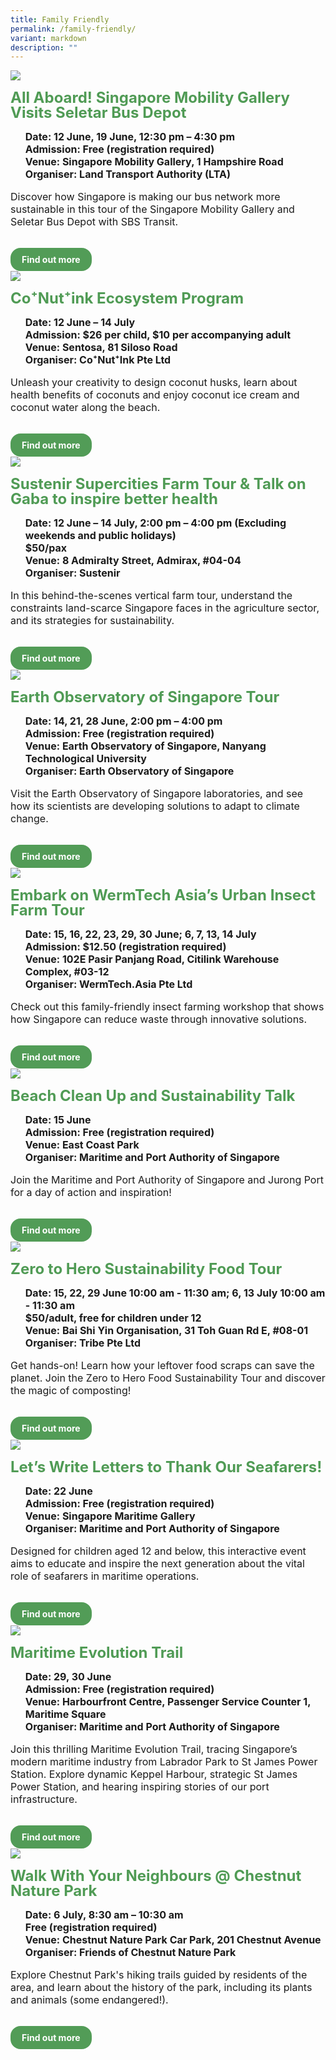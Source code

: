 ```yaml
---
title: Family Friendly
permalink: /family-friendly/
variant: markdown
description: ""
---
```

<style>
  .row_custom {
    gap: 1rem;
    flex-wrap: wrap;
  }

  .programmes__item {
    flex: 0 1 calc(33% - 0.5rem) !important;
    display: flex;
    flex-direction: column;
    justify-content: space-between;
  }

  .programmes__item__header > img {
    margin: 0;
    width: 255px;
    height: 191px;
    object-fit: cover;
    object-position: center;
  }

  .programmes__item__header > h2 {
    color: black;
    font-size: 1.5rem;
    line-height: 1.5rem;
    margin: 1rem 0 0.5rem;
    font-weight: bold;
    color: #509b55;
  }

  .programmes__item__detail > ul {
    display: flex;
    flex-direction: column;
    list-style-type: none;
    margin: 1rem 0;
  }

  .programmes__item__detail > ul > li {
    margin: 0;
    font-size: 1rem;
    line-height: 1.25;
  }

  .programmes__item__detail > ul > li:last-child {
    margin: 0;
  }

  .programmes__item__body > p {
    font-size: 1rem;
    line-height: 1.25;
  }

  .programmes__item__actions {
    display: flex;
    align-items: center;
    margin-top: 1rem;
    gap: 0.5rem;
  }

  .programmes__item__actions > a {
    border: 2px solid black;
    padding: 0.5rem 1rem;
    height: fit-content;
    border-radius: 1rem;
    background-color: transparent;
    cursor: pointer;
    font-weight: bold;
    text-decoration: none;
    margin-bottom: 0;
  }

  .programmes__item__actions > .button-primary {
    background-color: #529c57;
    border: 2px solid #529c57;
    color: white !important;
  }

  .programmes__item__actions > .button-secondary {
    border: 2px solid #43b453;
    color: #43b453 !important;
  }
</style>

<div class="row row_custom">
					  <div class="programmes__item col is-one-third">
    <div class="programmes__item__wrapper">
      <div class="programmes__item__header">
				<a href="/all-aboard-singapore-mobility-gallery-visits-seletar-bus-depot/">
				<img src="/images/Tours/lta.jpg"></a>
        <h2>All Aboard! Singapore Mobility Gallery Visits Seletar Bus Depot</h2>
      </div>
      <div class="programmes__item__detail">
        <ul>
          <li>
            <strong>
              Date: 12 June, 19 June, 12:30 pm – 4:30 pm</strong>
          </li>
          <li><strong>Admission: Free (registration required)</strong></li>
          <li><strong>Venue: Singapore Mobility Gallery, 1 Hampshire Road</strong></li>
          <li><strong>Organiser: Land Transport Authority (LTA)</strong></li>
        </ul>
      </div>
      <div class="programmes__item__body">
        <p>Discover how Singapore is making our bus network more sustainable in this tour of the Singapore Mobility Gallery and Seletar Bus Depot with SBS Transit. 
        </p>
      </div>
    </div>
    <div class="programmes__item__actions">
      <a href="/all-aboard-singapore-mobility-gallery-visits-seletar-bus-depot/" class="button-primary">
        Find out more
      </a>
    </div>
  </div>
	 			  <div class="programmes__item col is-one-third">
    <div class="programmes__item__wrapper">
      <div class="programmes__item__header">
				<a href="/co-nut-ink-ecosystem-program/">
					<img src="/images/Workshop%20Talks/CNI_1.jpg"></a>
        <h2>Co⁺Nut⁺ink Ecosystem Program
</h2>
      </div>
      <div class="programmes__item__detail">
        <ul>
          <li>
            <strong>
              Date: 12 June – 14 July</strong>
          </li>
          <li><strong>Admission: $26 per child, $10 per accompanying adult</strong></li>
          <li><strong>Venue: Sentosa, 81 Siloso Road</strong></li>
          <li><strong>Organiser: Co⁺Nut⁺Ink Pte Ltd</strong></li>
        </ul>
      </div>
      <div class="programmes__item__body">
        <p>Unleash your creativity to design coconut husks, learn about health benefits of coconuts and enjoy coconut ice cream and coconut water along the beach.
        </p>
      </div>
    </div>
    <div class="programmes__item__actions">
      <a href="/co-nut-ink-ecosystem-program/" class="button-primary">
        Find out more
      </a>
    </div>
  </div> 
		<div class="programmes__item col is-one-third">
    <div class="programmes__item__wrapper">
      <div class="programmes__item__header">
<a href="/sustenir-supercities-farm-tour-talk-on-gaba-to-inspire-better-health/">
        <img src="/images/Tour_Image.jpg"></a>
        <h2>Sustenir Supercities Farm Tour &amp; Talk on Gaba to inspire better health</h2>
      </div>
      <div class="programmes__item__detail">
        <ul>
          <li>
            <strong>
              Date: 12 June – 14 July, 2:00 pm – 4:00 pm (Excluding weekends and public holidays)</strong>
          </li>
          <li><strong>$50/pax</strong></li>
          <li><strong>Venue: 8 Admiralty Street, Admirax, #04-04</strong></li>
          <li><strong>Organiser: Sustenir</strong></li>
        </ul>
      </div>
      <div class="programmes__item__body">
        <p>In this behind-the-scenes vertical farm tour, understand the constraints land-scarce Singapore faces in the agriculture sector, and its strategies for sustainability.
        </p>
      </div>
    </div>
    <div class="programmes__item__actions">
      <a href="/sustenir-supercities-farm-tour-talk-on-gaba-to-inspire-better-health/" class="button-primary">
        Find out more
      </a>
    </div>
  </div>
		<div class="programmes__item col is-one-third">
    <div class="programmes__item__wrapper">
      <div class="programmes__item__header">
<a href="/earth-observatory-of-singapore-tour/">
        <img src="/images/Tours/eos_elysium_epic_exhibition.jpg"></a>
        <h2>Earth Observatory of Singapore Tour</h2>
      </div>
      <div class="programmes__item__detail">
        <ul>
          <li>
            <strong>
              Date: 14, 21, 28 June, 2:00 pm – 4:00 pm</strong>
          </li>
          <li><strong>Admission: Free (registration required)</strong></li>
          <li><strong>Venue: Earth Observatory of Singapore, Nanyang Technological University</strong></li>
          <li><strong>Organiser: Earth Observatory of Singapore</strong></li>
        </ul>
      </div>
      <div class="programmes__item__body">
        <p>Visit the Earth Observatory of Singapore laboratories, and see how its scientists are developing solutions to adapt to climate change.
        </p>
      </div>
    </div>
    <div class="programmes__item__actions">
      <a href="/earth-observatory-of-singapore-tour/" class="button-primary">
        Find out more
      </a>
    </div>
  </div>
		<div class="programmes__item col is-one-third">
    <div class="programmes__item__wrapper">
      <div class="programmes__item__header">
<a href="/embark-on-wermtech-asia-s-urban-insect-farm-tour/">
        <img src="/images/wermtech_asia_urban_insect_farm_tour.jpg"></a>
        <h2>Embark on WermTech Asia’s Urban Insect Farm Tour</h2>
      </div>
      <div class="programmes__item__detail">
        <ul>
          <li>
            <strong>
              Date: 15, 16, 22, 23, 29, 30 June; 6, 7, 13, 14 July </strong>
          </li>
          <li><strong>Admission: $12.50 (registration required)</strong></li>
          <li><strong>Venue: 102E Pasir Panjang Road, Citilink Warehouse Complex, #03-12</strong></li>
          <li><strong>Organiser: WermTech.Asia Pte Ltd</strong></li>
        </ul>
      </div>
      <div class="programmes__item__body">
        <p>Check out this family-friendly insect farming workshop that  shows how Singapore can reduce waste through innovative solutions.
        </p>
      </div>
    </div>
    <div class="programmes__item__actions">
      <a href="/embark-on-wermtech-asia-s-urban-insect-farm-tour/" class="button-primary">
        Find out more
      </a>
    </div>
  </div>
			  <div class="programmes__item col is-one-third">
    <div class="programmes__item__wrapper">
      <div class="programmes__item__header">
				<a href="/beach-clean-up-and-sustainability-talk/">
					<img src="/images/Tours/MPA_Beach_Clean_up_and_Sustainability.jpg"></a>
        <h2>Beach Clean Up and Sustainability Talk
</h2>
      </div>
      <div class="programmes__item__detail">
        <ul>
          <li>
            <strong>
              Date: 15 June</strong>
          </li>
          <li><strong>Admission: Free (registration required)</strong></li>
          <li><strong>Venue: East Coast Park</strong></li>
          <li><strong>Organiser: Maritime and Port Authority of Singapore</strong></li>
        </ul>
      </div>
      <div class="programmes__item__body">
        <p>Join the Maritime and Port Authority of Singapore and Jurong Port for a day of action and inspiration!
        </p>
      </div>
    </div>
    <div class="programmes__item__actions">
      <a href="/beach-clean-up-and-sustainability-talk/" class="button-primary">
        Find out more
      </a>
    </div>
  </div>   
		<div class="programmes__item col is-one-third">
    <div class="programmes__item__wrapper">
      <div class="programmes__item__header">
<a href="/zero-to-hero-food-sustainability-tour/">
        <img src="/images/Tours/ZerotoHero.jpg"></a>
        <h2>Zero to Hero Sustainability Food Tour</h2>
      </div>
      <div class="programmes__item__detail">
        <ul>
          <li>
            <strong>
              Date: 15, 22, 29 June 10:00 am - 11:30 am; 6, 13 July 10:00 am - 11:30 am</strong>
          </li>
          <li><strong>$50/adult, free for children under 12</strong></li>
          <li><strong>Venue: Bai Shi Yin Organisation, 31 Toh Guan Rd E, #08-01</strong></li>
          <li><strong>Organiser: Tribe Pte Ltd</strong></li>
        </ul>
      </div>
      <div class="programmes__item__body">
        <p>Get hands-on! Learn how your leftover food scraps can save the planet. Join the Zero to Hero Food Sustainability Tour and discover the magic of composting!
        </p>
      </div>
    </div>
    <div class="programmes__item__actions">
      <a href="/zero-to-hero-food-sustainability-tour/" class="button-primary">
        Find out more
      </a>
    </div>
  </div>
				  <div class="programmes__item col is-one-third">
    <div class="programmes__item__wrapper">
      <div class="programmes__item__header">
					<a href="/let-s-write-letters-to-thank-our-seafarers/">
						<img src="/images/Tours/MPA_Lets_Write_Letters_to_Thank_Our_Seafarers.png"></a>
        <h2>Let’s Write Letters to Thank Our Seafarers!
</h2>
      </div>
      <div class="programmes__item__detail">
        <ul>
          <li>
            <strong>
              Date: 22 June</strong>
          </li>
          <li><strong>Admission: Free (registration required)</strong></li>
          <li><strong>Venue: Singapore Maritime Gallery</strong></li>
          <li><strong>Organiser: Maritime and Port Authority of Singapore</strong></li>
        </ul>
      </div>
      <div class="programmes__item__body">
        <p>Designed for children aged 12 and below, this interactive event aims to educate and inspire the next generation about the vital role of seafarers in maritime operations.
        </p>
      </div>
    </div>
    <div class="programmes__item__actions">
      <a href="/let-s-write-letters-to-thank-our-seafarers/" class="button-primary">
        Find out more
      </a>
    </div>
	</div>
			  <div class="programmes__item col is-one-third">
    <div class="programmes__item__wrapper">
      <div class="programmes__item__header">
				<a href="/maritime-evolution-trail/">
					<img src="/images/Tours/MPA_Maritime_Evolution_Trail.jpg"></a>
        <h2>Maritime Evolution Trail</h2>
      </div>
      <div class="programmes__item__detail">
        <ul>
          <li>
            <strong>
              Date: 29, 30 June</strong>
          </li>
          <li><strong>Admission: Free (registration required)</strong></li>
          <li><strong>Venue: Harbourfront Centre, Passenger Service Counter 1, Maritime Square</strong></li>
          <li><strong>Organiser: Maritime and Port Authority of Singapore</strong></li>
        </ul>
      </div>
      <div class="programmes__item__body">
        <p>Join this thrilling Maritime Evolution Trail, tracing Singapore’s modern maritime industry from Labrador Park to St James Power Station. Explore dynamic Keppel Harbour, strategic St James Power Station, and hearing inspiring stories of our port infrastructure.
        </p>
      </div>
    </div>
    <div class="programmes__item__actions">
      <a href="/maritime-evolution-trail/" class="button-primary">
        Find out more
      </a>
    </div>
  </div>
		<div class="programmes__item col is-one-third">
    <div class="programmes__item__wrapper">
      <div class="programmes__item__header">
<a href="/walk-with-your-neighbours-chestnut-nature-park/">
        <img src="/images/Tours/friends_chestnut_nature_park.jpg"></a>
        <h2>Walk With Your Neighbours @ Chestnut Nature Park</h2>
      </div>
      <div class="programmes__item__detail">
        <ul>
          <li>
            <strong>
              Date: 6 July, 8:30 am – 10:30 am</strong>
          </li>
          <li><strong>Free (registration required)</strong></li>
          <li><strong>Venue: Chestnut Nature Park Car Park, 201 Chestnut Avenue</strong></li>
          <li><strong>Organiser: Friends of Chestnut Nature Park</strong></li>
        </ul>
      </div>
      <div class="programmes__item__body">
        <p>Explore Chestnut Park's hiking trails guided by residents of the area, and learn about the history of the park, including its plants and animals (some endangered!).
        </p>
      </div>
    </div>
    <div class="programmes__item__actions">
      <a href="/walk-with-your-neighbours-chestnut-nature-park/" class="button-primary">
        Find out more
      </a>
    </div>
  </div>
</div>